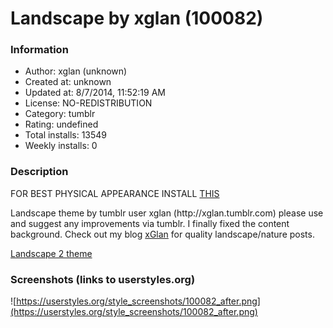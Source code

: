 # Landscape by xglan (100082)

### Information
- Author: xglan (unknown)
- Created at: unknown
- Updated at: 8/7/2014, 11:52:19 AM
- License: NO-REDISTRIBUTION
- Category: tumblr
- Rating: undefined
- Total installs: 13549
- Weekly installs: 0


### Description
FOR BEST PHYSICAL APPEARANCE INSTALL <a href="https://userstyles.org/styles/95980/remove-blue-bits">THIS</a>
<p>Landscape theme by tumblr user xglan (http://xglan.tumblr.com) please use and suggest any improvements via tumblr. I finally fixed the content background. Check out my blog <a href="xglan.tk">xGlan</a> for quality landscape/nature posts.</p>
<p><a href="https://userstyles.org/styles/104142/landscape-2-by-xglan">Landscape 2 theme</a></p>


### Screenshots (links to userstyles.org)
![https://userstyles.org/style_screenshots/100082_after.png](https://userstyles.org/style_screenshots/100082_after.png)


